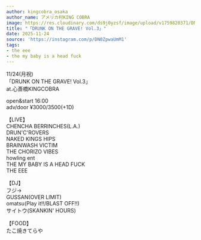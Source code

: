 ```yaml
---
author: kingcobra_osaka
author_name: アメリカ村KING COBRA
image: https://res.cloudinary.com/ds9j0yzsf/image/upload/v1759820371/DN0ZpwaUmM1.jpg
title: "「DRUNK ON THE GRAVE! Vol.3」"
date: 2025-11-24
source: 'https://instagram.com/p/DN0ZpwaUmM1'
tags:
- the eee
- the my baby is a head fuck
---
```

11/24(月祝)<br>
「DRUNK ON THE GRAVE! Vol.3」<br>
at.心斎橋KINGCOBRA

open&start 16:00<br>
adv/door ¥3000/3500(+1D)

【LIVE】<br>
CHENCHA BERRINCHES(L.A.)<br>
DRUN'C'ROVERS<br>
NAKED KINGS HIPS<br>
BRAINWASH VICTIM<br>
THE CHORIZO VIBES<br>
howling ent<br>
THE MY BABY IS A HEAD FUCK<br>
THE EEE

【DJ】<br>
フジ→<br>
GUSSAN(OVER LIMIT)<br>
omatsu(Play it!!/BLAST OFF!!)<br>
サイトウ(SKANKIN' HOURS)

【FOOD】<br>
たこ焼きてらや